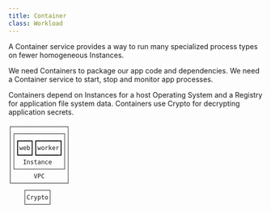 ```yaml
---
title: Container
class: Workload
---
```


A Container service provides a way to run many specialized process types on fewer homogeneous Instances.

We need Containers to package our app code and dependencies. We need a Container service to start, stop and monitor app processes.

Containers depend on Instances for a host Operating System and a Registry for application file system data. Containers use Crypto for decrypting application secrets.

```
┌───────────────┐
│┌─────────────┐│
││┏━━━┓┏━━━━━━┓││
││┃web┃┃worker┃││
││┗━━━┛┗━━━━━━┛││
││  Instance   ││
│└─────────────┘│
│      VPC      │
└───────────────┘
    ┌──────┐     
    │Crypto│     
    └──────┘     
```